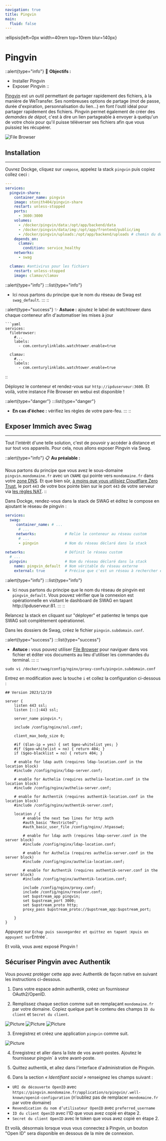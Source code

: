 ```yaml
---
navigation: true
title: Pingvin
main:
  fluid: false
---
```

:ellipsis{left=0px width=40rem top=10rem blur=140px}
# Pingvin

::alert{type="info"}
🎯 __Objectifs :__
- Installer Pingvin
- Exposer Pingvin
::

[Pingvin](https://github.com/stonith404/pingvin-share) est un outil permettant de partager rapidement des fichiers, à la manière de WeTransfer. Ses nombreuses options de partage (mot de passe, durée d'expiration, personnalisation du lien...) en font l'outil idéal pour partager rapidement des fichiers. Pingvin permet également de créer des _demandes de dépot_, c'est à dire un lien partageable à envoyer à quelqu'un de votre choix pour qu'il puisse téléverser ses fichiers afin que vous puissiez les récupérer.

![File Browser](/img/serveex/pingvin.png)

## Installation
---
Ouvrez Dockge, cliquez sur `compose`, appelez la stack `pingvin` puis copiez collez ceci :

```yaml
---
services:
  pingvin-share:
    container_name: pingvin
    image: stonith404/pingvin-share
    restart: unless-stopped
    ports:
      - 3600:3000
    volumes:
      - /docker/pingvin/data:/opt/app/backend/data
      - /docker/pingvin/data/img:/opt/app/frontend/public/img
      - /docker/pingvin/uploads:/opt/app/backend/uploads # chemin du dossier dans lequel vous souhaitez stocker les fichiers uploadés dans pingvin. A changer selon vos préférences.
    depends_on:
      clamav:
        condition: service_healthy
    networks:
      - swag

  clamav: #antivirus pour les fichiers
    restart: unless-stopped
    image: clamav/clamav
```
::alert{type="info"}
:::list{type="info"}
- Ici nous partons du principe que le nom du réseau de Swag est `swag_default`.
:::
::

::alert{type="success"}
✨ __Astuce :__ ajoutez le label de watchtower dans chaque conteneur afin d'automatiser les mises à jour

    ```yaml
    services:
      filebrowser:
        #...
        labels:
          - com.centurylinklabs.watchtower.enable=true
      
      clamav:
        #...
        labels:
          - com.centurylinklabs.watchtower.enable=true
::

Déployez le conteneur et rendez-vous sur `http://ipduserveur:3600`. Et voilà, votre instance File Browser en webui est disponible !

::alert{type="danger"}
:::list{type="danger"}
- __En cas d'échec :__ vérifiez les règles de votre pare-feu.
:::
::

## Exposer Immich avec Swag
---
Tout l'intérêt d'une telle solution, c'est de pouvoir y accéder à distance et sur tout vos appareils. Pour cela, nous allons exposer Pingvin via Swag.

::alert{type="info"}
📋 __Au préalable :__ 
<br/><br/>
Nous partons du principe que vous avez le sous-domaine `pingvin.mondomaine.fr` avec un `CNAME` qui pointe vers `mondomaine.fr` dans votre [zone DNS](/general/dns). Et que bien sûr, [à moins que vous utilisiez Cloudflare Zero Trust](/serveex/security/cloudflare), le port `443` de votre box pointe bien sur le port `443` de votre serveur via [les règles NAT](/general/nat).
::

Dans Dockge, rendez-vous dans la stack de SWAG et éditez le compose en ajoutant le réseau de pingvin :

```yaml
services:
  swag:
     container_name: # ...
      # ... 
     networks:             # Relie le conteneur au réseau custom 
      # ...           
      - pingvin            # Nom du réseau déclaré dans la stack
    
networks:                  # Définit le réseau custom
  # ...
  pingvin:                 # Nom du réseau déclaré dans la stack
    name: pingvin_default  # Nom véritable du réseau externe
    external: true         # Précise que c'est un réseau à rechercher en externe
```

::alert{type="info"}
:::list{type="info"}
- Ici nous partons du principe que le nom du réseau de pingvin est `pingvin_default`. Vous pouvez vérifier que la connexion est opérationnelle en visitant le dashboard de SWAG en tapant http://ipduserveur:81.
:::
::

Relancez la stack en cliquant sur "déployer" et patientez le temps que SWAG soit complètement opérationnel.

Dans les dossiers de Swag, créez le fichier `pingvin.subdomain.conf`.

::alert{type="success"}
:::list{type="success"}
- __Astuce :__ vous pouvez utiliser [File Browser](/serveex/files/file-browser) pour naviguer dans vos fichier et éditer vos documents au lieu d'utiliser les commandes du terminal.
:::
::

```shell
sudo vi /docker/swag/config/nginx/proxy-confs/pingvin.subdomain.conf
```
Entrez en modification avec la touche `i` et collez la configuration ci-dessous :

```nginx
## Version 2023/12/19

server {
    listen 443 ssl;
    listen [::]:443 ssl;

    server_name pingvin.*;

    include /config/nginx/ssl.conf;

    client_max_body_size 0;

    #if ($lan-ip = yes) { set $geo-whitelist yes; }
    #if ($geo-whitelist = no) { return 404; }
    if ($geo-blacklist = no) { return 404; }

    # enable for ldap auth (requires ldap-location.conf in the location block)
    #include /config/nginx/ldap-server.conf;

    # enable for Authelia (requires authelia-location.conf in the location block)
    #include /config/nginx/authelia-server.conf;

    # enable for Authentik (requires authentik-location.conf in the location block)
    #include /config/nginx/authentik-server.conf;

    location / {
        # enable the next two lines for http auth
        #auth_basic "Restricted";
        #auth_basic_user_file /config/nginx/.htpasswd;

        # enable for ldap auth (requires ldap-server.conf in the server block)
        #include /config/nginx/ldap-location.conf;

        # enable for Authelia (requires authelia-server.conf in the server block)
        #include /config/nginx/authelia-location.conf;

        # enable for Authentik (requires authentik-server.conf in the server block)
        #include /config/nginx/authentik-location.conf;

        include /config/nginx/proxy.conf;
        include /config/nginx/resolver.conf;
        set $upstream_app pingvin;
        set $upstream_port 3000;
        set $upstream_proto http;
        proxy_pass $upstream_proto://$upstream_app:$upstream_port;

    }
}

```

Appuyez sur `Echap puis sauvegardez et quittez en tapant `:x` puis en appuyant sur `Entrée`.

Et voilà, vous avez exposé Pingvin !

## Sécuriser Pingvin avec Authentik

Vous pouvez protéger cette app avec Authentik de façon native en suivant les instructions ci-dessous.

1. Dans votre espace admin authentik, créez un fournisseur OAuth2/OpenID.

2. Remplissez chaque section comme suit en remplaçant `mondomaine.fr` par votre domaine. Copiez quelque part le contenu des champs `ID du client` et `Secret du client`.

![Picture](/img/serveex/pingvin-auth1.png)
![Picture](/img/serveex/pingvin-auth2.png)
![Picture](/img/serveex/pingvin-auth3.png)

3. Enregistrez et créez une application `pingvin` comme suit.

![Picture](/img/serveex/pingvin-auth4.png)

4. Enregistrez et aller dans la liste de vos avant-postes. Ajoutez le fournisseur pingvin` à votre avant-poste.

5. Quittez authentik, et allez dans l'interface d'administration de Pingvin.

6. Dans la section _« Identifiant social »_ renseignez les champs suivant :
- `URI de découverte OpenID` avec `https://pingvin.mondomaine.fr/application/o/pingvin/.well-known/openid-configuration` (n'oubliez pas de remplacer `mondomaine.fr` par votre domaine)
- `Revendication du nom d’utilisateur OpenID` avec `preferred_username`
- `ID du client OpenID` avec l'ID que vous avez copié en étape 2.
- `Secret du client OpenID` avec le token que vous avez copié en étape 2.

Et voilà, désormais lorsque vous vous connectez à Pingvin, un bouton "Open ID" sera disponible en dessous de la mire de connexion.